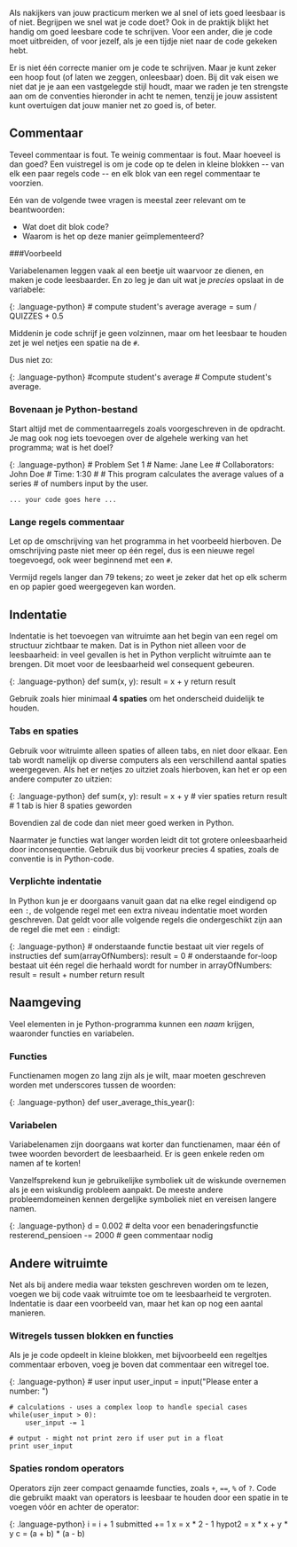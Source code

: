 Als nakijkers van jouw practicum merken we al snel of iets goed leesbaar is of niet. Begrijpen we snel wat je code doet? Ook in de praktijk blijkt het handig om goed leesbare code te schrijven. Voor een ander, die je code moet uitbreiden, of voor jezelf, als je een tijdje niet naar de code gekeken hebt.

Er is niet één correcte manier om je code te schrijven. Maar je kunt zeker een hoop fout (of laten we zeggen, onleesbaar) doen. Bij dit vak eisen we niet dat je je aan een vastgelegde stijl houdt, maar we raden je ten strengste aan om de conventies hieronder in acht te nemen, tenzij je jouw assistent kunt overtuigen dat jouw manier net zo goed is, of beter.

## Commentaar

Teveel commentaar is fout. Te weinig commentaar is fout. Maar hoeveel is dan goed? Een vuistregel is om je code op te delen in kleine blokken -- van elk een paar regels code -- en elk blok van een regel commentaar te voorzien.

Eén van de volgende twee vragen is meestal zeer relevant om te beantwoorden:

* Wat doet dit blok code?
* Waarom is het op deze manier geïmplementeerd?

###Voorbeeld

Variabelenamen leggen vaak al een beetje uit waarvoor ze dienen, en maken je code leesbaarder. En zo leg je dan uit wat je *precies* opslaat in de variabele:

{: .language-python}
    # compute student's average
    average = sum / QUIZZES + 0.5

Middenin je code schrijf je geen volzinnen, maar om het leesbaar te houden zet je wel netjes een spatie na de `#`.

Dus niet zo:

{: .language-python}
    #compute student's average
    # Compute student's average.

### Bovenaan je Python-bestand

Start altijd met de commentaarregels zoals voorgeschreven in de opdracht. Je mag ook nog iets toevoegen over de algehele werking van het programma; wat is het doel?

{: .language-python}
    # Problem Set 1
    # Name: Jane Lee
    # Collaborators: John Doe
    # Time: 1:30
    #
    # This program calculates the average values of a series
    # of numbers input by the user.
    
    ... your code goes here ...

### Lange regels commentaar

Let op de omschrijving van het programma in het voorbeeld hierboven. De omschrijving paste niet meer op één regel, dus is een nieuwe regel toegevoegd, ook weer beginnend met een `#`.

Vermijd regels langer dan 79 tekens; zo weet je zeker dat het op elk scherm en op papier goed weergegeven kan worden.

## Indentatie

Indentatie is het toevoegen van witruimte aan het begin van een regel om structuur zichtbaar te maken. Dat is in Python niet alleen voor de leesbaarheid: in veel gevallen is het in Python verplicht witruimte aan te brengen. Dit moet voor de leesbaarheid wel consequent gebeuren.

{: .language-python}
    def sum(x, y):
        result = x + y
        return result

Gebruik zoals hier minimaal **4 spaties** om het onderscheid duidelijk te houden.

### Tabs en spaties

Gebruik voor witruimte alleen spaties of alleen tabs, en niet door elkaar. Een tab wordt namelijk op diverse computers als een verschillend aantal spaties weergegeven. Als het er netjes zo uitziet zoals hierboven, kan het er op een andere computer zo uitzien:

{: .language-python}
    def sum(x, y):
        result = x + y     # vier spaties
            return result  # 1 tab is hier 8 spaties geworden

Bovendien zal de code dan niet meer goed werken in Python.

Naarmater je functies wat langer worden leidt dit tot grotere onleesbaarheid door inconsequentie. Gebruik dus bij voorkeur precies 4 spaties, zoals de conventie is in Python-code.

### Verplichte indentatie

In Python kun je er doorgaans vanuit gaan dat na elke regel eindigend op een `:`, de volgende regel met een extra niveau indentatie moet worden geschreven. Dat geldt voor alle volgende regels die ondergeschikt zijn aan de regel die met een `:` eindigt:

{: .language-python}
    # onderstaande functie bestaat uit vier regels of instructies
    def sum(arrayOfNumbers):
        result = 0
        # onderstaande for-loop bestaat uit één regel die herhaald wordt
        for number in arrayOfNumbers:
            result = result + number
        return result

## Naamgeving

Veel elementen in je Python-programma kunnen een *naam* krijgen, waaronder functies en variabelen.

### Functies

Functienamen mogen zo lang zijn als je wilt, maar moeten geschreven worden met underscores tussen de woorden:

{: .language-python}
    def user_average_this_year():

### Variabelen

Variabelenamen zijn doorgaans wat korter dan functienamen, maar één of twee woorden bevordert de leesbaarheid. Er is geen enkele reden om namen af te korten!

Vanzelfsprekend kun je gebruikelijke symboliek uit de wiskunde overnemen als je een wiskundig probleem aanpakt. De meeste andere probleemdomeinen kennen dergelijke symboliek niet en vereisen langere namen.

{: .language-python}
    d = 0.002                   # delta voor een benaderingsfunctie
    resterend_pensioen -= 2000  # geen commentaar nodig

## Andere witruimte

Net als bij andere media waar teksten geschreven worden om te lezen, voegen we bij code vaak witruimte toe om te leesbaarheid te vergroten. Indentatie is daar een voorbeeld van, maar het kan op nog een aantal manieren.

### Witregels tussen blokken en functies

Als je je code opdeelt in kleine blokken, met bijvoorbeeld een regeltjes commentaar erboven, voeg je boven dat commentaar een witregel toe.

{: .language-python}
	# user input
	user_input = input("Please enter a number: ")
	
	# calculations - uses a complex loop to handle special cases
	while(user_input > 0):
		user_input -= 1
	
	# output - might not print zero if user put in a float
	print user_input

### Spaties rondom operators

Operators zijn zeer compact genaamde functies, zoals `+`, `==`, `%` of `?`. Code die gebruikt maakt van operators is leesbaar te houden door een spatie in te voegen vóór en achter de operator:

{: .language-python}
    i = i + 1
    submitted += 1
    x = x * 2 - 1
    hypot2 = x * x + y * y
    c = (a + b) * (a - b)

